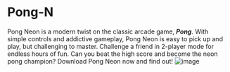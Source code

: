 # Pong-N
Pong Neon is a modern twist on the classic arcade game, ***Pong***. With simple controls and addictive gameplay, Pong Neon is easy to pick up and play, but challenging to master. Challenge a friend in 2-player mode for endless hours of fun. Can you beat the high score and become the neon pong champion? Download Pong Neon now and find out!
![image](https://github.com/Mirpri/Pong-N/assets/71537369/c72c3cf3-fb53-4393-ac9b-0f6390d2efa6)
